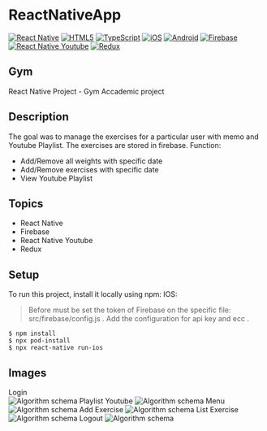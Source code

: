 # ReactNativeApp
[![React Native](https://img.shields.io/badge/React_Native-Mobile_Development-blue)](https://reactnative.dev/)
[![HTML5](https://img.shields.io/badge/HTML5-Markup_Language-orange)](https://developer.mozilla.org/en-US/docs/Web/Guide/HTML/HTML5)
[![TypeScript](https://img.shields.io/badge/TypeScript-Programming_Language-blue)](https://www.typescriptlang.org/)
[![iOS](https://img.shields.io/badge/iOS-App_Development-lightgrey)](https://developer.apple.com/ios/)
[![Android](https://img.shields.io/badge/Android-App_Development-green)](https://developer.android.com/)
[![Firebase](https://img.shields.io/badge/Firebase-Backend_as_a_Service-yellow)](https://firebase.google.com/)
[![React Native Youtube](https://img.shields.io/badge/React_Native_Youtube-Video_Integration-red)](https://github.com/inProgress-team/react-native-youtube)
[![Redux](https://img.shields.io/badge/Redux-State_Management-purple)](https://redux.js.org/)


## Gym
React Native Project - Gym Accademic project
## Description

The goal was to manage the exercises for a particular user with memo and Youtube Playlist. The exercises are stored in firebase.
Function:
- Add/Remove all weights with specific date
- Add/Remove exercises with specific date
- View Youtube Playlist
## Topics
* React Native
* Firebase
* React Native Youtube
* Redux

## Setup
To run this project, install it locally using npm:
IOS:
> Before must be set the token of Firebase on the specific file: src/firebase/config.js .
> Add the configuration for api key and ecc .

```
$ npm install
$ npx pod-install
$ npx react-native run-ios

```


## Images
Login   
![Algorithm schema](./images/Screen1.png)
Playlist Youtube
![Algorithm schema](./images/Screen2.png)
Menu
![Algorithm schema](./images/Screen3.png)
Add Exercise
![Algorithm schema](./images/Screen4.png)
List Exercise
![Algorithm schema](./images/Screen5.png)
Logout
![Algorithm schema](./images/Screen5.png)

